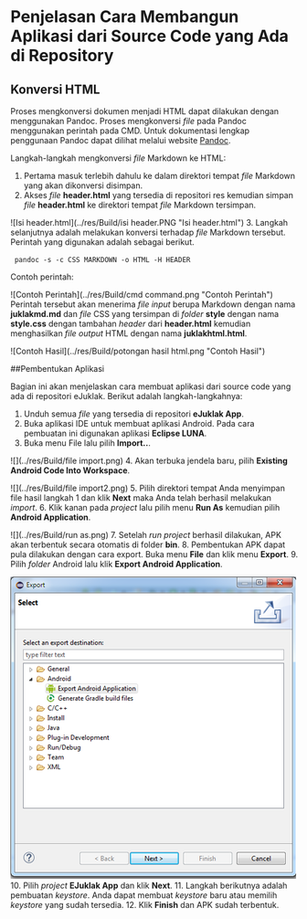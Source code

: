 # Penjelasan Cara Membangun Aplikasi dari Source Code yang Ada di Repository


## Konversi HTML

Proses mengkonversi dokumen menjadi HTML dapat dilakukan dengan menggunakan Pandoc. Proses mengkonversi *file* pada Pandoc menggunakan perintah pada CMD. Untuk dokumentasi lengkap penggunaan Pandoc dapat dilihat melalui website [Pandoc](http://pandoc.org/).  

Langkah-langkah mengkonversi *file* Markdown ke HTML:  

1. Pertama masuk terlebih dahulu ke dalam direktori tempat *file* Markdown yang akan dikonversi disimpan.
2. Akses *file* **header.html** yang tersedia di repositori res kemudian simpan *file* **header.html** ke direktori tempat *file* Markdown tersimpan.

  ![Isi header.html](../res/Build/isi header.PNG "Isi header.html")
3. Langkah selanjutnya adalah melakukan konversi terhadap *file* Markdown tersebut. Perintah yang digunakan adalah sebagai berikut.  

   ```
    pandoc -s -c CSS MARKDOWN -o HTML -H HEADER
   ```
  Contoh perintah:

  ![Contoh Perintah](../res/Build/cmd command.png "Contoh Perintah")  
  Perintah tersebut akan menerima *file input* berupa Markdown dengan nama **juklakmd.md** dan *file* CSS yang tersimpan di *folder* **style** dengan nama **style.css** dengan tambahan *header* dari **header.html** kemudian menghasilkan *file output* HTML dengan nama **juklakhtml.html**.

  ![Contoh Hasil](../res/Build/potongan hasil html.png "Contoh Hasil")


##Pembentukan Aplikasi

Bagian ini akan menjelaskan cara membuat aplikasi dari source code yang ada di repositori eJuklak. 
Berikut adalah langkah-langkahnya:

1. Unduh semua *file* yang tersedia di repositori **eJuklak App**.
2. Buka aplikasi IDE untuk membuat aplikasi Android. Pada cara pembuatan ini digunakan aplikasi **Eclipse LUNA**.
3. Buka menu File lalu pilih **Import..**.
  
  ![](../res/Build/file import.png)
4. Akan terbuka jendela baru, pilih **Existing Android Code Into Workspace**. 

  ![](../res/Build/file import2.png)
5. Pilih direktori tempat Anda menyimpan file hasil langkah 1 dan klik **Next** maka Anda telah berhasil melakukan *import*.
6. Klik kanan pada *project* lalu pilih menu **Run As** kemudian pilih **Android Application**.

  ![](../res/Build/run as.png)
7. Setelah *run* *project* berhasil dilakukan, APK akan terbentuk secara otomatis di folder **bin**.
8. Pembentukan APK dapat pula dilakukan dengan cara export. Buka menu **File** dan klik menu **Export**.
9. Pilih *folder* Android lalu klik **Export Android Application**.

  ![](../res/Build/export.png)
10. Pilih *project* **EJuklak App** dan klik **Next**.
11. Langkah berikutnya adalah pembuatan *keystore*. Anda dapat membuat *keystore* baru atau memilih *keystore* yang sudah tersedia.
12. Klik **Finish** dan APK sudah terbentuk.

